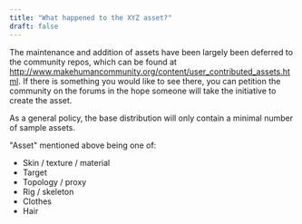 ```yaml
---
title: "What happened to the XYZ asset?"
draft: false
---
```


The maintenance and addition of assets have been largely been deferred to the community repos, which can be found at http://www.makehumancommunity.org/content/user_contributed_assets.html. If there is something you would like to see there, you can petition the community on the forums in the hope someone will take the initiative to create the asset.

As a general policy, the base distribution will only contain a minimal number of sample assets.

"Asset" mentioned above being one of:

* Skin / texture / material
* Target
* Topology / proxy
* Rig / skeleton
* Clothes
* Hair